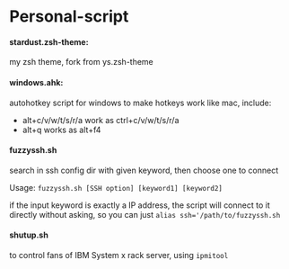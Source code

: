 # Personal-script

#### stardust.zsh-theme:

my zsh theme, fork from ys.zsh-theme

#### windows.ahk:

autohotkey script for windows to make hotkeys work like mac, include:

* alt+c/v/w/t/s/r/a work as ctrl+c/v/w/t/s/r/a
* alt+q works as alt+f4

#### fuzzyssh.sh 

search in ssh config dir with given keyword, then choose one to connect

Usage: `fuzzyssh.sh [SSH option] [keyword1] [keyword2]`

if the input keyword is exactly a IP address, the script will connect to it directly without asking, so you can just `alias ssh='/path/to/fuzzyssh.sh`

#### shutup.sh

to control fans of IBM System x rack server, using `ipmitool`
